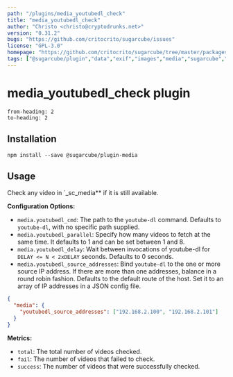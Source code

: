 ```yaml
---
path: "/plugins/media_youtubedl_check"
title: "media_youtubedl_check"
author: "Christo <christo@cryptodrunks.net>"
version: "0.31.2"
bugs: "https://github.com/critocrito/sugarcube/issues"
license: "GPL-3.0"
homepage: "https://github.com/critocrito/sugarcube/tree/master/packages/plugin-media#readme"
tags: ["@sugarcube/plugin","data","exif","images","media","sugarcube","sugarcube plugin","sugarcube-plugin","transformation"]
---
```

# media_youtubedl_check plugin

```toc
from-heading: 2
to-heading: 2
```

## Installation

```shell
npm install --save @sugarcube/plugin-media
```


## Usage

Check any video in \`\_sc_media\*\* if it is still available.

**Configuration Options:**

-   `media.youtubedl_cmd`: The path to the `youtube-dl` command. Defaults to `youtube-dl`, with no specific path supplied.
-   `media.youtubedl_parallel`: Specify how many videos to fetch at the same time. It defaults to 1 and can be set between 1 and 8.
-   `media.youtubedl_delay`: Wait between invocations of youtube-dl for `DELAY <= N < 2xDELAY` seconds. Defaults to 0 seconds.
-   `media.youtubedl_source_addresses`: Bind `youtube-dl` to the one or more source IP address. If there are more than one addresses, balance in a round robin fashion. Defaults to the default route of the host. Set it to an array of IP addresses in a JSON config file.

```json
{
  "media": {
    "youtubedl_source_addresses": ["192.168.2.100", "192.168.2.101"]
  }
}
```

**Metrics:**

-   `total`: The total number of videos checked.
-   `fail`: The number of videos that failed to check.
-   `success`: The number of videos that were successfully checked.
